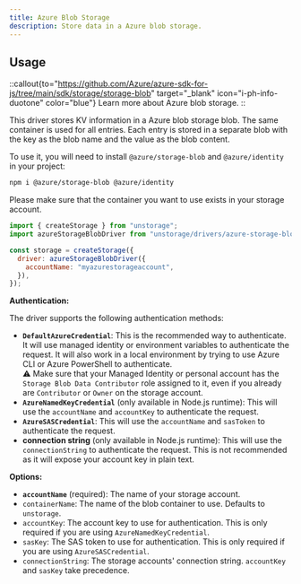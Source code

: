 ```yaml
---
title: Azure Blob Storage
description: Store data in a Azure blob storage.
---
```


## Usage

::callout{to="https://github.com/Azure/azure-sdk-for-js/tree/main/sdk/storage/storage-blob" target="\_blank" icon="i-ph-info-duotone" color="blue"}
Learn more about Azure blob storage.
::

This driver stores KV information in a Azure blob storage blob. The same container is used for all entries. Each entry is stored in a separate blob with the key as the blob name and the value as the blob content.

To use it, you will need to install `@azure/storage-blob` and `@azure/identity` in your project:

```bash
npm i @azure/storage-blob @azure/identity
```

Please make sure that the container you want to use exists in your storage account.

```js
import { createStorage } from "unstorage";
import azureStorageBlobDriver from "unstorage/drivers/azure-storage-blob";

const storage = createStorage({
  driver: azureStorageBlobDriver({
    accountName: "myazurestorageaccount",
  }),
});
```

**Authentication:**

The driver supports the following authentication methods:

- **`DefaultAzureCredential`**: This is the recommended way to authenticate. It will use managed identity or environment variables to authenticate the request. It will also work in a local environment by trying to use Azure CLI or Azure PowerShell to authenticate. <br>
  ⚠️ Make sure that your Managed Identity or personal account has the `Storage Blob Data Contributor` role assigned to it, even if you already are `Contributor` or `Owner` on the storage account.
- **`AzureNamedKeyCredential`** (only available in Node.js runtime): This will use the `accountName` and `accountKey` to authenticate the request.
- **`AzureSASCredential`**: This will use the `accountName` and `sasToken` to authenticate the request.
- **connection string** (only available in Node.js runtime): This will use the `connectionString` to authenticate the request. This is not recommended as it will expose your account key in plain text.

**Options:**

- **`accountName`** (required): The name of your storage account.
- `containerName`: The name of the blob container to use. Defaults to `unstorage`.
- `accountKey`: The account key to use for authentication. This is only required if you are using `AzureNamedKeyCredential`.
- `sasKey`: The SAS token to use for authentication. This is only required if you are using `AzureSASCredential`.
- `connectionString`: The storage accounts' connection string. `accountKey` and `sasKey` take precedence.
